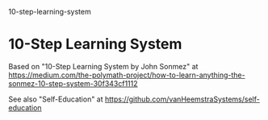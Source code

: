 10-step-learning-system
# 10-Step Learning System

Based on "10-Step Learning System by John Sonmez" at https://medium.com/the-polymath-project/how-to-learn-anything-the-sonmez-10-step-system-30f343cf1112

See also "Self-Education" at https://github.com/vanHeemstraSystems/self-education
